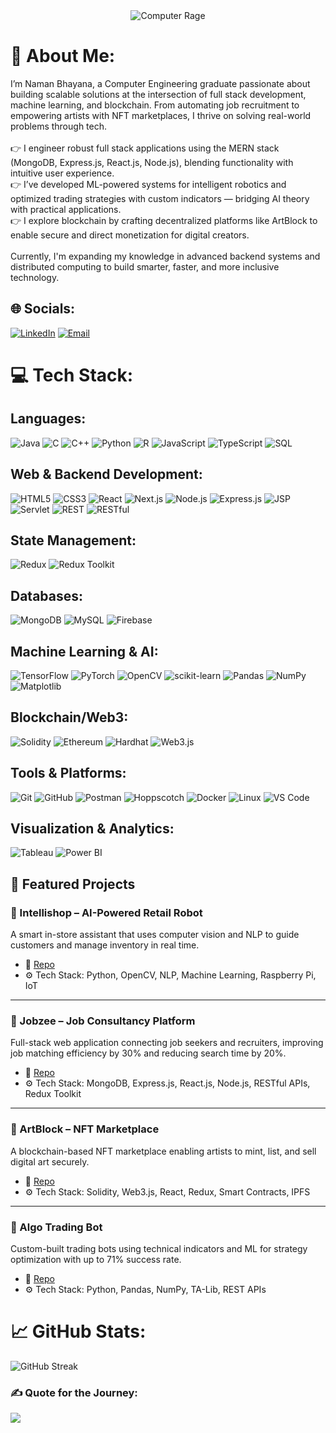<div align="center">
  <img src="./computer-rage.gif" alt="Computer Rage"/>
</div>

# 💫 About Me:
I’m Naman Bhayana, a Computer Engineering graduate passionate about building scalable solutions at the intersection of full stack development, machine learning, and blockchain. From automating job recruitment to empowering artists with NFT marketplaces, I thrive on solving real-world problems through tech.<br><br>👉 I engineer robust full stack applications using the MERN stack (MongoDB, Express.js, React.js, Node.js), blending functionality with intuitive user experience.<br>👉 I’ve developed ML-powered systems for intelligent robotics and optimized trading strategies with custom indicators — bridging AI theory with practical applications.<br>👉 I explore blockchain by crafting decentralized platforms like ArtBlock to enable secure and direct monetization for digital creators.<br><br>Currently, I'm expanding my knowledge in advanced backend systems and distributed computing to build smarter, faster, and more inclusive technology.

## 🌐 Socials:
[![LinkedIn](https://img.shields.io/badge/LinkedIn-%230077B5.svg?logo=linkedin&logoColor=white)](https://www.linkedin.com/in/namanbhayana007) [![Email](https://img.shields.io/badge/Email-D14836?logo=gmail&logoColor=white)](mailto:naman.bhayana13@gmail.com)

# 💻 Tech Stack:

## Languages:
![Java](https://img.shields.io/badge/Java-%23ED8B00.svg?style=plastic&logo=java&logoColor=white)
![C](https://img.shields.io/badge/C-%2300599C.svg?style=plastic&logo=c&logoColor=white)
![C++](https://img.shields.io/badge/C++-%2300599C.svg?style=plastic&logo=c%2B%2B&logoColor=white)
![Python](https://img.shields.io/badge/Python-3670A0?style=plastic&logo=python&logoColor=ffdd54)
![R](https://img.shields.io/badge/R-%23276DC3.svg?style=plastic&logo=r&logoColor=white)
![JavaScript](https://img.shields.io/badge/JavaScript-%23323330.svg?style=plastic&logo=javascript&logoColor=%23F7DF1E)
![TypeScript](https://img.shields.io/badge/TypeScript-%23007ACC.svg?style=plastic&logo=typescript&logoColor=white)
![SQL](https://img.shields.io/badge/SQL-%2300C7B7.svg?style=plastic&logo=mysql&logoColor=white)

## Web & Backend Development:
![HTML5](https://img.shields.io/badge/HTML5-%23E34F26.svg?style=plastic&logo=html5&logoColor=white)
![CSS3](https://img.shields.io/badge/CSS3-%231572B6.svg?style=plastic&logo=css3&logoColor=white)
![React](https://img.shields.io/badge/React-%2320232a.svg?style=plastic&logo=react&logoColor=%2361DAFB)
![Next.js](https://img.shields.io/badge/Next.js-black?style=plastic&logo=next.js&logoColor=white)
![Node.js](https://img.shields.io/badge/Node.js-6DA55F?style=plastic&logo=node.js&logoColor=white)
![Express.js](https://img.shields.io/badge/Express.js-%23404d59.svg?style=plastic)
![JSP](https://img.shields.io/badge/JSP-%23F7DF1E.svg?style=plastic)
![Servlet](https://img.shields.io/badge/Servlet-6DB33F?style=plastic)
![REST](https://img.shields.io/badge/REST-API-%2300ADD8.svg?style=plastic&logo=fastapi&logoColor=white)
![RESTful](https://img.shields.io/badge/RESTful-APIs-%2300ADD8.svg?style=plastic)

## State Management:
![Redux](https://img.shields.io/badge/Redux-%23593d88.svg?style=plastic&logo=redux&logoColor=white)
![Redux Toolkit](https://img.shields.io/badge/Redux--Toolkit-%237A1FA2.svg?style=plastic&logo=redux&logoColor=white)

## Databases:
![MongoDB](https://img.shields.io/badge/MongoDB-%234ea94b.svg?style=plastic&logo=mongodb&logoColor=white)
![MySQL](https://img.shields.io/badge/MySQL-%2300f.svg?style=plastic&logo=mysql&logoColor=white)
![Firebase](https://img.shields.io/badge/Firebase-%23039BE5.svg?style=plastic&logo=firebase)

## Machine Learning & AI:
![TensorFlow](https://img.shields.io/badge/TensorFlow-%23FF6F00.svg?style=plastic&logo=TensorFlow&logoColor=white)
![PyTorch](https://img.shields.io/badge/PyTorch-%23EE4C2C.svg?style=plastic&logo=PyTorch&logoColor=white)
![OpenCV](https://img.shields.io/badge/OpenCV-%23white.svg?style=plastic&logo=opencv&logoColor=black)
![scikit-learn](https://img.shields.io/badge/scikit--learn-%23F7931E.svg?style=plastic&logo=scikit-learn&logoColor=white)
![Pandas](https://img.shields.io/badge/Pandas-%23150458.svg?style=plastic&logo=pandas&logoColor=white)
![NumPy](https://img.shields.io/badge/NumPy-%23013243.svg?style=plastic&logo=numpy&logoColor=white)
![Matplotlib](https://img.shields.io/badge/Matplotlib-%230070AA.svg?style=plastic)

## Blockchain/Web3:
![Solidity](https://img.shields.io/badge/Solidity-%23363636.svg?style=plastic&logo=solidity&logoColor=white)
![Ethereum](https://img.shields.io/badge/Ethereum-%23272D63.svg?style=plastic&logo=ethereum&logoColor=white)
![Hardhat](https://img.shields.io/badge/Hardhat-%23F7DF1E.svg?style=plastic)
![Web3.js](https://img.shields.io/badge/Web3.js-%23F16822.svg?style=plastic&logo=web3dotjs&logoColor=white)

## Tools & Platforms:
![Git](https://img.shields.io/badge/Git-%23F05033.svg?style=plastic&logo=git&logoColor=white)
![GitHub](https://img.shields.io/badge/GitHub-%23121011.svg?style=plastic&logo=github&logoColor=white)
![Postman](https://img.shields.io/badge/Postman-FF6C37?style=plastic&logo=postman&logoColor=white)
![Hoppscotch](https://img.shields.io/badge/Hoppscotch-%2300B3B0.svg?style=plastic&logo=hoppscotch&logoColor=white)
![Docker](https://img.shields.io/badge/Docker-%230db7ed.svg?style=plastic&logo=docker&logoColor=white)
![Linux](https://img.shields.io/badge/Linux-%23FCC624.svg?style=plastic&logo=linux&logoColor=black)
![VS Code](https://img.shields.io/badge/VS--Code-%23007ACC.svg?style=plastic&logo=visual-studio-code&logoColor=white)

## Visualization & Analytics:
![Tableau](https://img.shields.io/badge/Tableau-E97627?style=plastic&logo=tableau&logoColor=white)
![Power BI](https://img.shields.io/badge/Power%20BI-F2C811?style=plastic&logo=powerbi&logoColor=black)

## 🚀 Featured Projects

### 🤖 Intellishop – AI-Powered Retail Robot  
A smart in-store assistant that uses computer vision and NLP to guide customers and manage inventory in real time.

- 🔗 [Repo](https://github.com/naman-bhayana/Intellishop)  
- ⚙️ Tech Stack: Python, OpenCV, NLP, Machine Learning, Raspberry Pi, IoT

---

### 💼 Jobzee – Job Consultancy Platform  
Full-stack web application connecting job seekers and recruiters, improving job matching efficiency by 30% and reducing search time by 20%.

- 🔗 [Repo](https://github.com/naman-bhayana/Jobzee)  
- ⚙️ Tech Stack: MongoDB, Express.js, React.js, Node.js, RESTful APIs, Redux Toolkit

---

### 🎨 ArtBlock – NFT Marketplace
A blockchain-based NFT marketplace enabling artists to mint, list, and sell digital art securely.

- 🔗 [Repo](https://github.com/naman-bhayana/ArtBlock)
- ⚙️ Tech Stack: Solidity, Web3.js, React, Redux, Smart Contracts, IPFS

---

### 🤖 Algo Trading Bot
Custom-built trading bots using technical indicators and ML for strategy optimization with up to 71% success rate.

- 🔗 [Repo](https://github.com/naman-bhayana/algo-trading-bot)
- ⚙️ Tech Stack: Python, Pandas, NumPy, TA-Lib, REST APIs

# 📈 GitHub Stats:
![GitHub Streak](https://streak-stats.demolab.com?user=naman-bhayana&theme=radical&hide_border=false)

### ✍️ Quote for the Journey:
![](https://quotes-github-readme.vercel.app/api?type=horizontal&theme=radical)

<!-- Created by Naman Bhayana -->
